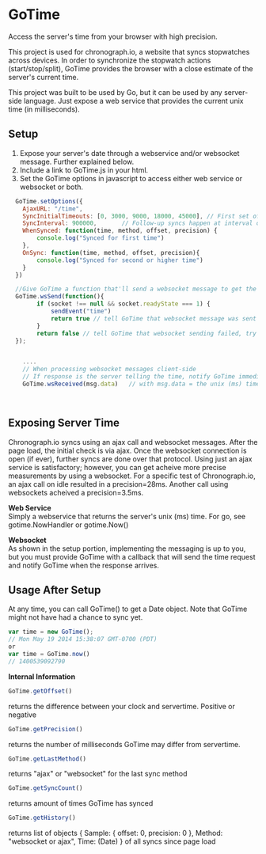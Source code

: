 GoTime
======

Access the server's time from your browser with high precision.

This project is used for chronograph.io, a website that syncs stopwatches across devices.  In order to synchronize the stopwatch actions (start/stop/split), GoTime provides the browser with a close estimate of the server's current time.

This project was built to be used by Go, but it can be used by any server-side language.  Just expose a web service that provides the current unix time (in milliseconds).

Setup
-----
1.  Expose your server's date through a webservice and/or websocket message. Further explained below.
2.  Include a link to GoTime.js in your html.  
      <script src="/js/GoTime.js"></script>
3.  Set the GoTime options in javascript to access either web service or websocket or both.
```javascript
  GoTime.setOptions({
    AjaxURL: "/time",
	SyncInitialTimeouts: [0, 3000, 9000, 18000, 45000], // First set of syncs (ms from initialization) [default]
    SyncInterval: 900000,       // Follow-up syncs happen at interval of 15 minutes [default]
    WhenSynced: function(time, method, offset, precision) {
        console.log("Synced for first time")
    },
    OnSync: function(time, method, offset, precision){
        console.log("Synced for second or higher time")
    }
  })

  //Give GoTime a function that'll send a websocket message to get the server time
  GoTime.wsSend(function(){
		if (socket !== null && socket.readyState === 1) {
			sendEvent("time")
			return true // tell GoTime that websocket message was sent
		}
		return false // tell GoTime that websocket sending failed, try ajax webservice
  });


    ....
    // When processing websocket messages client-side
    // If response is the server telling the time, notify GoTime immediately with the data
    GoTime.wsReceived(msg.data)   // with msg.data = the unix (ms) time string

  
```

Exposing Server Time  
--------------------  
Chronograph.io syncs using an ajax call and websocket messages. After the page load, the initial check is via ajax.  Once the websocket connection is open (if ever), further syncs are done over that protocol.  Using just an ajax service is satisfactory; however, you can get acheive more precise measurements by using a websocket.  For a specific test of Chronograph.io, an ajax call on idle resulted in a precision=28ms.  Another call using websockets acheived a precision=3.5ms.

**Web Service**  
Simply a webservice that returns the server's unix (ms) time.  For go, see gotime.NowHandler or gotime.Now()


**Websocket**  
As shown in the setup portion, implementing the messaging is up to you, but you must provide GoTime with a callback that will send the time request and notify GoTime when the response arrives.


Usage After Setup  
-----------------  
At any time, you can call GoTime() to get a Date object.  Note that GoTime might not have had a chance to sync yet.

```javascript
var time = new GoTime();
// Mon May 19 2014 15:38:07 GMT-0700 (PDT)
or 
var time = GoTime.now()
// 1400539092790
```

**Internal Information**
```javascript
GoTime.getOffset()
```
returns the difference between your clock and servertime.  Positive or negative

```javascript
GoTime.getPrecision()
```
returns the number of milliseconds GoTime may differ from servertime.

```javascript
GoTime.getLastMethod()
```
returns "ajax" or "websocket" for the last sync method

```javascript
GoTime.getSyncCount()
```
returns amount of times GoTime has synced

```javascript
GoTime.getHistory()
```
returns list of objects { Sample: { offset: 0, precision: 0 }, Method: "websocket or ajax", Time: (Date) } of all syncs since page load
